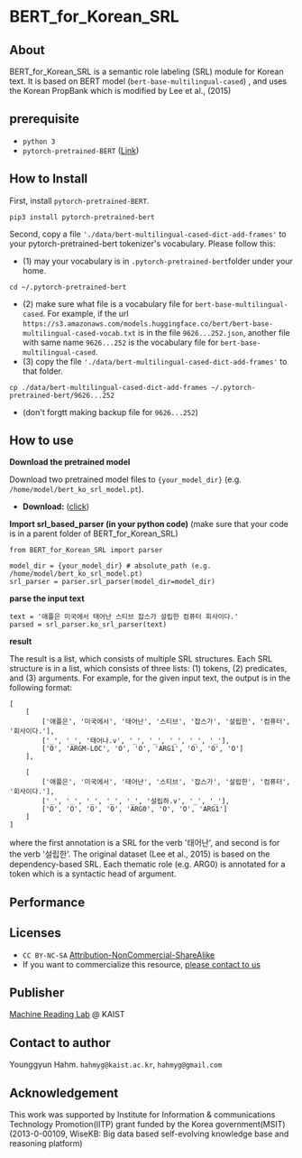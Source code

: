 # BERT_for_Korean_SRL

## About
BERT_for_Korean_SRL is a semantic role labeling (SRL) module for Korean text. 
It is based on BERT model (`bert-base-multilingual-cased`) , and uses the Korean PropBank which is modified by Lee et al., (2015)

## prerequisite
* `python 3`
* `pytorch-pretrained-BERT` ([Link](https://github.com/huggingface/pytorch-pretrained-BERT))

## How to Install 
First, install `pytorch-pretrained-BERT`.
```
pip3 install pytorch-pretrained-bert
```
Second, copy a file `'./data/bert-multilingual-cased-dict-add-frames'` to your pytorch-pretrained-bert tokenizer's vocabulary.
Please follow this:
* (1) may your vocabulary is in `.pytorch-pretrained-bert`folder under your home. 
```
cd ~/.pytorch-pretrained-bert
```
* (2) make sure what file is a vocabulary file for `bert-base-multilingual-cased`. For example, if the url `https://s3.amazonaws.com/models.huggingface.co/bert/bert-base-multilingual-cased-vocab.txt` is in the file `9626...252.json`, another file with same name `9626...252` is the vocabulary file for `bert-base-multilingual-cased`.
* (3) copy the file `'./data/bert-multilingual-cased-dict-add-frames'` to that folder.
```
cp ./data/bert-multilingual-cased-dict-add-frames ~/.pytorch-pretrained-bert/9626...252
```
* (don't forgtt making backup file for `9626...252`)

## How to use

**Download the pretrained model**

Download two pretrained model files to `{your_model_dir}` (e.g. `/home/model/bert_ko_srl_model.pt`). 
* **Download:** ([click](https://drive.google.com/open?id=1fgmUU9trekwP-fBc7pz62n0lgJH9P4eJ))

**Import srl_based_parser (in your python code)**
(make sure that your code is in a parent folder of BERT_for_Korean_SRL)
```
from BERT_for_Korean_SRL import parser

model_dir = {your_model_dir} # absolute_path (e.g. /home/model/bert_ko_srl_model.pt)
srl_parser = parser.srl_parser(model_dir=model_dir)
```

**parse the input text**
```
text = '애플은 미국에서 태어난 스티브 잡스가 설립한 컴퓨터 회사이다.'
parsed = srl_parser.ko_srl_parser(text)
```

**result**

The result is a list, which consists of multiple SRL structures. Each SRL structure is in a list, which consists of three lists: (1) tokens, (2) predicates, and (3) arguments. For example, for the given input text, the output is in the following format:

```
[ 
    [
        ['애플은', '미국에서', '태어난', '스티브', '잡스가', '설립한', '컴퓨터', '회사이다.'], 
        ['_', '_', '태어나.v', '_', '_', '_', '_', '_'], 
        ['O', 'ARGM-LOC', 'O', 'O', 'ARG1', 'O', 'O', 'O']
    ],   

    [
        ['애플은', '미국에서', '태어난', '스티브', '잡스가', '설립한', '컴퓨터', '회사이다.'], 
        ['_', '_', '_', '_', '_', '설립하.v', '_', '_'], 
        ['O', 'O', 'O', 'O', 'ARG0', 'O', 'O', 'ARG1']
    ]
]
```
where the first annotation is a SRL for the verb '태어난', and second is for the verb '설립한'. 
The original dataset (Lee et al., 2015) is based on the dependency-based SRL. Each thematic role (e.g. ARG0) is annotated for a token which is a syntactic head of argument. 

## Performance


## Licenses
* `CC BY-NC-SA` [Attribution-NonCommercial-ShareAlike](https://creativecommons.org/licenses/by-nc-sa/2.0/)
* If you want to commercialize this resource, [please contact to us](http://mrlab.kaist.ac.kr/contact)

## Publisher
[Machine Reading Lab](http://mrlab.kaist.ac.kr/) @ KAIST

## Contact to author
Younggyun Hahm. `hahmyg@kaist.ac.kr`, `hahmyg@gmail.com`

## Acknowledgement
This work was supported by Institute for Information & communications Technology Promotion(IITP) grant funded by the Korea government(MSIT) (2013-0-00109, WiseKB: Big data based self-evolving knowledge base and reasoning platform)
